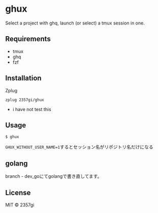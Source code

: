 # ghux

Select a project with ghq, launch (or select) a tmux session in one.

## Requirements
- tmux
- ghq
- fzf

## Installation
Zplug

```zsh:.zshrc
zplug 2357gi/ghux
```
* i have not test this

## Usage
```
$ ghux
```

`GHUX_WITHOUT_USER_NAME=1`するとセッション名がリポジトリ名だけになる

## golang
branch - dev_goにてgolangで書き直してます。


## License
MIT :copyright: 2357gi
